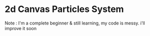 # 2d Canvas Particles System 
Note : I'm a complete beginner & still learning, my code is messy. i'll improve it soon 
